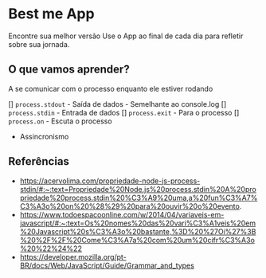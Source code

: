 # Best me App

Encontre sua melhor versão
Use o App ao final de cada dia para refletir sobre sua jornada.

## O que vamos aprender?

A se comunicar com o processo enquanto ele estiver rodando

[] `process.stdout` 
    - Saída de dados 
    - Semelhante ao console.log
[] `process.stdin`
    - Entrada de dados
[] `process.exit`
    - Para o processo
[] `process.on`
    - Escuta o processo

* Assincronismo

## Referências

- https://acervolima.com/propriedade-node-js-process-stdin/#:~:text=Propriedade%20Node.js%20process.stdin%20A%20propriedade%20process.stdin%20%C3%A9%20uma,a%20fun%C3%A7%C3%A3o%20on%20%28%29%20para%20ouvir%20o%20evento.
- https://www.todoespacoonline.com/w/2014/04/variaveis-em-javascript/#:~:text=Os%20nomes%20das%20vari%C3%A1veis%20em%20Javascript%20s%C3%A3o%20bastante,%3D%20%27Oi%27%3B%20%2F%2F%20Come%C3%A7a%20com%20um%20cifr%C3%A3o%20%22%24%22
- https://developer.mozilla.org/pt-BR/docs/Web/JavaScript/Guide/Grammar_and_types